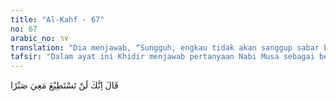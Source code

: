 ```yaml
---
title: "Al-Kahf - 67"
no: 67
arabic_no: ٦٧
translation: "Dia menjawab, “Sungguh, engkau tidak akan sanggup sabar bersamaku."
tafsir: "Dalam ayat ini Khidir menjawab pertanyaan Nabi Musa sebagai berikut, \"Hai Musa, kamu tak akan sabar mengikutiku. Karena saya memiliki ilmu yang telah diajarkan oleh Allah kepadaku yang kamu tidak mengetahuinya, dan kamu memiliki ilmu yang telah diajarkan Allah kepadamu yang aku tidak mengetahuinya.\"\n\nKemampuan Khidir meramal sikap Nabi Musa kalau sampai menyertainya didasarkan pada ilmu ladunni yang telah beliau terima dari Allah di samping ilmu anbiya' yang dimilikinya, seperti tersebut dalam ayat 65 di atas. Dan memang demikianlah sifat dan sikap Nabi Musa yang keras dalam menghadapi kenyataan-kenyataan yang bertentangan dengan syariat yang telah beliau terima dari Allah."
---
```


قَالَ اِنَّكَ لَنْ تَسْتَطِيْعَ مَعِيَ صَبْرًا 
